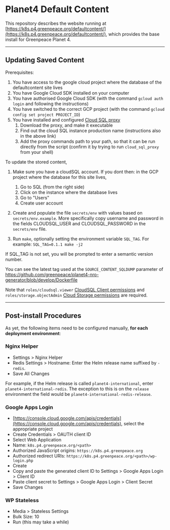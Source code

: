 # Planet4 Default Content

This repository describes the website running at [https://k8s.p4.greenpeace.org/defaultcontent/](https://k8s.p4.greenpeace.org/defaultcontent/), which provides the base install for Greenpeace Planet 4.

---

## Updating Saved Content
Prerequisites: 
1. You have access to the google cloud project where the database of the defaultcontent site lives
1. You have Google Cloud SDK installed on your computer
1. You have authorised Google Cloud SDK (with the command `gcloud auth login` and following the instructions)
1. You have switched to the correct GCP project (with the command `gcloud config set project PROJECT_ID`)
1. You have installed and configured [Cloud SQL proxy](https://cloud.google.com/sql/docs/mysql/quickstart-proxy-test)
   1. Download the proxy, and make it executable
   1. Find out the cloud SQL instance production name (instructions also in the above link)
   1. Add the proxy commands path to your path, so that it can be run directly from the script (confirm it by trying to run `cloud_sql_proxy` from your shell)
   
To update the stored content, 
1. Make sure you have a cloudSQL account. If you dont then: in the GCP project where the database for this site lives,
   1. Go to SQL (from the right side)
   1. Click on the instance where the database lives
   1. Go to "Users"
   1. Create user account 
1. Create and populate the file `secrets/env` with values based on `secrets/env.example`. More specifically copy username and password in the fields CLOUDSQL_USER and CLOUDSQL_PASSWORD in the `secrets/env` file.

1.  Run `make`, optionally setting the environment variable `SQL_TAG`. For example:
 ```SQL_TAG=0.1.1 make -j2```

 If SQL_TAG is not set, you will be prompted to enter a semantic version number.
 
 You can see the latest tag used at the `SOURCE_CONTENT_SQLDUMP` parameter of https://github.com/greenpeace/planet4-nro-generator/blob/develop/Dockerfile 

 Note that `roles/cloudsql.viewer` [CloudSQL Client permissions](https://cloud.google.com/sql/docs/mysql/project-access-control) and `roles/storage.objectAdmin` [Cloud Storage permissions](https://cloud.google.com/storage/docs/access-control/iam-roles) are required.

---

## Post-install Procedures

As yet, the following items need to be configured manually, __for each deployment environment__:

### Nginx Helper

-   Settings > Nginx Helper
-   Redis Settings > Hostname: Enter the Helm release name suffixed by `-redis`.
-   Save All Changes

For example, if the Helm release is called `planet4-international`, enter `planet4-international-redis`. The exception to this is on the `release` environment the field would be `planet4-international-redis-release`.

### Google Apps Login

-   [https://console.cloud.google.com/apis/credentials](https://console.cloud.google.com/apis/credentials), select the appropriate project
-   Create Credentials > OAUTH client ID
-   Select Web Application
-   Name: `k8s.p4.greenpeace.org/<path>`
-   Authorized JavaScript origins: `https://k8s.p4.greenpeace.org`
-   Authorized redirect URIs: `https://k8s.p4.greenpeace.org/<path>/wp-login.php`
-   Create
-   Copy and paste the generated client ID to Settings > Google Apps Login > Client ID
-   Paste client secret to Settings > Google Apps Login > Client Secret
-   Save Changes

### WP Stateless

-   Media > Stateless Settings
-   Bulk Size: 10
-   Run (this may take a while)
